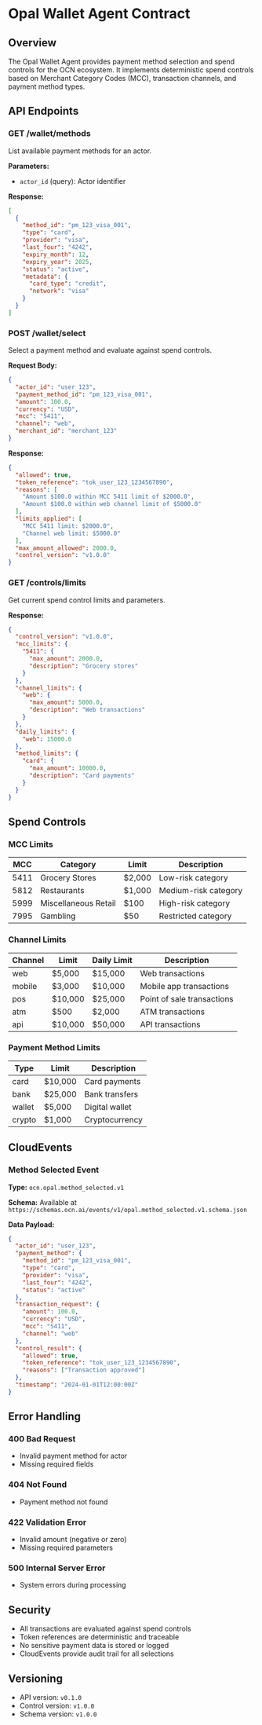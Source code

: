 # Opal Wallet Agent Contract

## Overview

The Opal Wallet Agent provides payment method selection and spend controls for the OCN ecosystem. It implements deterministic spend controls based on Merchant Category Codes (MCC), transaction channels, and payment method types.

## API Endpoints

### GET /wallet/methods

List available payment methods for an actor.

**Parameters:**
- `actor_id` (query): Actor identifier

**Response:**
```json
[
  {
    "method_id": "pm_123_visa_001",
    "type": "card",
    "provider": "visa",
    "last_four": "4242",
    "expiry_month": 12,
    "expiry_year": 2025,
    "status": "active",
    "metadata": {
      "card_type": "credit",
      "network": "visa"
    }
  }
]
```

### POST /wallet/select

Select a payment method and evaluate against spend controls.

**Request Body:**
```json
{
  "actor_id": "user_123",
  "payment_method_id": "pm_123_visa_001",
  "amount": 100.0,
  "currency": "USD",
  "mcc": "5411",
  "channel": "web",
  "merchant_id": "merchant_123"
}
```

**Response:**
```json
{
  "allowed": true,
  "token_reference": "tok_user_123_1234567890",
  "reasons": [
    "Amount $100.0 within MCC 5411 limit of $2000.0",
    "Amount $100.0 within web channel limit of $5000.0"
  ],
  "limits_applied": [
    "MCC 5411 limit: $2000.0",
    "Channel web limit: $5000.0"
  ],
  "max_amount_allowed": 2000.0,
  "control_version": "v1.0.0"
}
```

### GET /controls/limits

Get current spend control limits and parameters.

**Response:**
```json
{
  "control_version": "v1.0.0",
  "mcc_limits": {
    "5411": {
      "max_amount": 2000.0,
      "description": "Grocery stores"
    }
  },
  "channel_limits": {
    "web": {
      "max_amount": 5000.0,
      "description": "Web transactions"
    }
  },
  "daily_limits": {
    "web": 15000.0
  },
  "method_limits": {
    "card": {
      "max_amount": 10000.0,
      "description": "Card payments"
    }
  }
}
```

## Spend Controls

### MCC Limits

| MCC | Category | Limit | Description |
|-----|----------|-------|-------------|
| 5411 | Grocery Stores | $2,000 | Low-risk category |
| 5812 | Restaurants | $1,000 | Medium-risk category |
| 5999 | Miscellaneous Retail | $100 | High-risk category |
| 7995 | Gambling | $50 | Restricted category |

### Channel Limits

| Channel | Limit | Daily Limit | Description |
|---------|-------|-------------|-------------|
| web | $5,000 | $15,000 | Web transactions |
| mobile | $3,000 | $10,000 | Mobile app transactions |
| pos | $10,000 | $25,000 | Point of sale transactions |
| atm | $500 | $2,000 | ATM transactions |
| api | $10,000 | $50,000 | API transactions |

### Payment Method Limits

| Type | Limit | Description |
|------|-------|-------------|
| card | $10,000 | Card payments |
| bank | $25,000 | Bank transfers |
| wallet | $5,000 | Digital wallet |
| crypto | $1,000 | Cryptocurrency |

## CloudEvents

### Method Selected Event

**Type:** `ocn.opal.method_selected.v1`

**Schema:** Available at `https://schemas.ocn.ai/events/v1/opal.method_selected.v1.schema.json`

**Data Payload:**
```json
{
  "actor_id": "user_123",
  "payment_method": {
    "method_id": "pm_123_visa_001",
    "type": "card",
    "provider": "visa",
    "last_four": "4242",
    "status": "active"
  },
  "transaction_request": {
    "amount": 100.0,
    "currency": "USD",
    "mcc": "5411",
    "channel": "web"
  },
  "control_result": {
    "allowed": true,
    "token_reference": "tok_user_123_1234567890",
    "reasons": ["Transaction approved"]
  },
  "timestamp": "2024-01-01T12:00:00Z"
}
```

## Error Handling

### 400 Bad Request
- Invalid payment method for actor
- Missing required fields

### 404 Not Found
- Payment method not found

### 422 Validation Error
- Invalid amount (negative or zero)
- Missing required parameters

### 500 Internal Server Error
- System errors during processing

## Security

- All transactions are evaluated against spend controls
- Token references are deterministic and traceable
- No sensitive payment data is stored or logged
- CloudEvents provide audit trail for all selections

## Versioning

- API version: `v0.1.0`
- Control version: `v1.0.0`
- Schema version: `v1.0.0`

